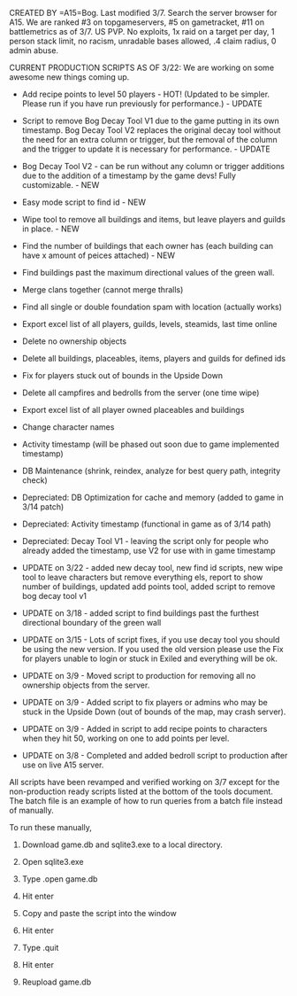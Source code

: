CREATED BY =A15=Bog. Last modified 3/7.
Search the server browser for A15.
We are ranked #3 on topgameservers, #5 on gametracket, #11 on battlemetrics as of 3/7.
US PVP. No exploits, 1x raid on a target per day, 1 person stack limit, no racism, unradable bases allowed, .4 claim radius, 0 admin abuse.

CURRENT PRODUCTION SCRIPTS AS OF 3/22: We are working on some awesome new things coming up.
* Add recipe points to level 50 players - HOT! (Updated to be simpler. Please run if you have run previously for performance.) - UPDATE
* Script to remove Bog Decay Tool V1 due to the game putting in its own timestamp. Bog Decay Tool V2 replaces the original decay tool without the need for an extra column or trigger, but the removal of the column and the trigger to update it is necessary for performance. - UPDATE
* Bog Decay Tool V2 - can be run without any column or trigger additions due to the addition of a timestamp by the game devs! Fully customizable. - NEW
* Easy mode script to find id - NEW
* Wipe tool to remove all buildings and items, but leave players and guilds in place. - NEW
* Find the number of buildings that each owner has (each building can have x amount of peices attached) - NEW
* Find buildings past the maximum directional values of the green wall.
* Merge clans together (cannot merge thralls)
* Find all single or double foundation spam with location (actually works)
* Export excel list of all players, guilds, levels, steamids, last time online
* Delete no ownership objects
* Delete all buildings, placeables, items, players and guilds for defined ids
* Fix for players stuck out of bounds in the Upside Down
* Delete all campfires and bedrolls from the server (one time wipe)
* Export excel list of all player owned placeables and buildings
* Change character names
* Activity timestamp (will be phased out soon due to game implemented timestamp)
* DB Maintenance (shrink, reindex, analyze for best query path, integrity check)

* Depreciated: DB Optimization for cache and memory (added to game in 3/14 patch)
* Depreciated: Activity timestamp (functional in game as of 3/14 path)
* Depreciated: Decay Tool V1 - leaving the script only for people who already added the timestamp, use V2 for use with in game timestamp

* UPDATE on 3/22 - added new decay tool, new find id scripts, new wipe tool to leave characters but remove everything els, report to show number of buildings, updated add points tool, added script to remove bog decay tool v1
* UPDATE on 3/18 - added script to find buildings past the furthest directional boundary of the green wall
* UPDATE on 3/15 - Lots of script fixes, if you use decay tool you should be using the new version. If you used the old version please use the Fix for players unable to login or stuck in Exiled and everything will be ok.
* UPDATE on 3/9 - Moved script to production for removing all no ownership objects from the server.
* UPDATE on 3/9 - Added script to fix players or admins who may be stuck in the Upside Down (out of bounds of the map, may crash server).
* UPDATE on 3/9 - Added in script to add recipe points to characters when they hit 50, working on one to add points per level.
* UPDATE on 3/8 - Completed and added bedroll script to production after use on live A15 server.

All scripts have been revamped and verified working on 3/7 except for the non-production ready scripts listed at the bottom of the tools document. The batch file is an example of how to run queries from a batch file instead of manually.

To run these manually,

1) Download game.db and sqlite3.exe to a local directory.

2) Open sqlite3.exe

3) Type .open game.db

4) Hit enter

5) Copy and paste the script into the window

6) Hit enter

7) Type .quit

8) Hit enter

9) Reupload game.db
